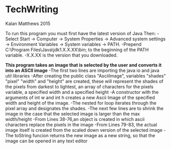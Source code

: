 # TechWriting
Kalan Matthews 2015

To run this program you must first have the latest version of Java
Then: 
  -Select Start -> Computer -> System Properties -> Advanced system settings -> Environment Variables -> System variables -> PATH.
  -Prepend C:\Program Files\Java\jdk1.X.X.XX\bin; to the beginning of the PATH variable.
    -X.X.XX is the version that you downloaded.

**This program takes an image that is selected by the user and converts it into an ASCII image**
-The first two lines are importing the java io and java util libraries
-After creating the public class "AsciiImage", variables "shades" "pixel" "width" and "height" are created, these will represent the shades of the pixels from darkest to lightest, an array of characters for the pixels variable, a specified width and a specified height
-A constructor with the arguments of int w and int h creates a new Ascii Image of the specified width and height of the image.
  -The nested for loop iterates through the pixel array and designates the shades.
-The next few lines are to shrink the image in the case that the selected image is larger than the max width/height
-From Lines 38-76,an object is created in which ascii characters replace the pixels in the image
-From Lines 79-83, the actual image itself is created from the scaled down version of the selected image
-The toString funcion returns the new image as a new string, so that the image can be opened in any text editor

